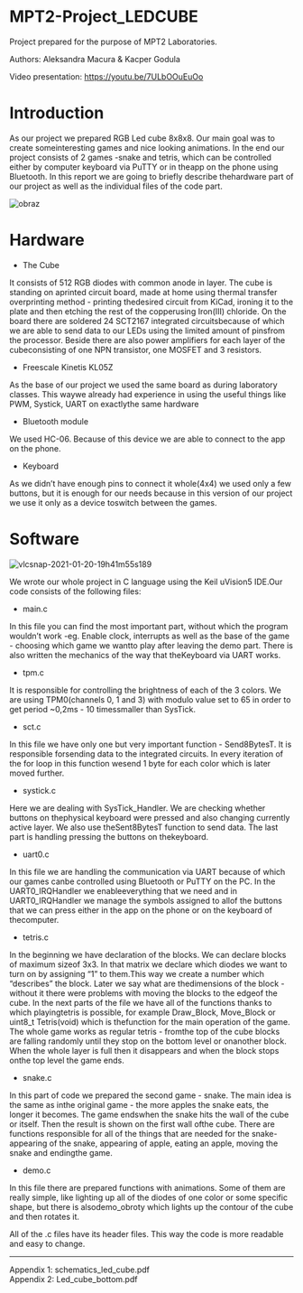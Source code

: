 # MPT2-Project_LEDCUBE

Project prepared for the purpose of MPT2 Laboratories.

Authors: Aleksandra Macura & Kacper Godula

Video presentation: https://youtu.be/7ULbOOuEuOo

# Introduction

As our project we prepared RGB Led cube 8x8x8. Our main goal was to create someinteresting games and nice looking animations. In the end our project consists of 2 games -snake and tetris, which can be controlled either by computer keyboard via PuTTY or in theapp on the phone using Bluetooth. In this report we are going to briefly describe thehardware part of our project as well as the individual files of the code part.


![obraz](https://user-images.githubusercontent.com/45372078/105532763-8eee8b80-5ceb-11eb-9625-d26315260ab2.png)


# Hardware

* The Cube

It consists of 512 RGB diodes with common anode in layer. The cube is standing on aprinted circuit board, made at home using thermal transfer overprinting method - printing thedesired circuit from KiCad, ironing it to the plate and then etching the rest of the copperusing Iron(III) chloride. On the board there are soldered 24 SCT2167 integrated circuitsbecause of which we are able to send data to our LEDs using the limited amount of pinsfrom the processor. Beside there are also power amplifiers for each layer of the cubeconsisting of one NPN transistor, one MOSFET and 3 resistors.

* Freescale Kinetis KL05Z

As the base of our project we used the same board as during laboratory classes. This waywe already had experience in using the useful things like PWM, Systick, UART  on exactlythe same hardware

* Bluetooth module

We used HC-06. Because of this device we are able to connect to the app on the phone.

* Keyboard

As we didn’t have enough pins to connect it whole(4x4) we used only a few buttons, but it is enough for our needs because in this version of our project we use it only as a device toswitch between the games.


# Software

![vlcsnap-2021-01-20-19h41m55s189](https://user-images.githubusercontent.com/45372078/105534194-6bc4db80-5ced-11eb-8c0d-6d028db5a943.png)

We wrote our whole project in C language using the Keil uVision5 IDE.Our code consists of the following files:

* main.c

In this file you can find the most important part, without which the program wouldn’t work -eg. Enable clock, interrupts as well as the base of the game - choosing which game we wantto play after leaving the demo part. There is also written the mechanics of the way that theKeyboard via UART works.

* tpm.c

It is responsible for controlling the brightness of each of the 3 colors. We are using TPM0(channels 0, 1 and 3) with modulo value set to 65 in order to get period ~0,2ms - 10 timessmaller than SysTick.

* sct.c

In this file we have only one but very important function - Send8BytesT. It is responsible forsending data  to the integrated circuits. In every iteration of the for loop in this function wesend 1 byte for each color which is later moved further.

* systick.c

Here we are dealing with SysTick_Handler. We are checking whether buttons on thephysical keyboard were pressed and also changing currently active layer. We also use theSent8BytesT function to send data. The last part is handling pressing the buttons on thekeyboard.

* uart0.c

In this file we are handling the communication via UART because of which our games canbe controlled using Bluetooth or PuTTY on the PC. In the UART0_IRQHandler we enableeverything that we need and in UART0_IRQHandler we manage the symbols assigned to allof the buttons that we can press either in the app on the phone or on the keyboard of thecomputer.

* tetris.c

In the beginning we have declaration of the blocks. We can declare blocks of maximum sizeof 3x3. In that matrix we declare which diodes we want to turn on by assigning “1” to them.This way we create a number which “describes” the block. Later we say what are thedimensions of the block - without it there were problems with moving the blocks to the edgeof the cube. In the next parts of the file we have all of the functions thanks to which playingtetris is possible, for example Draw_Block, Move_Block or uint8_t Tetris(void) which is thefunction for the main operation of the game. The whole game works as regular tetris - fromthe top of the cube blocks are falling randomly until they stop on the bottom level or onanother block. When the whole layer is full then it disappears and when the block stops onthe top level the game ends.

* snake.c

In this part of code we prepared the second game - snake. The main idea is the same as inthe original game - the more apples the snake eats, the longer it becomes. The game endswhen the snake hits the wall of the cube or itself. Then the result is shown on the first wall ofthe cube. There are functions  responsible for all of the things that are needed for the snake- appearing of the snake, appearing of apple, eating an apple, moving the snake and endingthe game.

* demo.c

In this file there are prepared functions with animations. Some of them are really simple, like lighting up all of the diodes of one color or some specific shape, but there is alsodemo_obroty which lights up the contour of the cube and then rotates it.

All of the .c files have its header files. This way the code is more readable and easy to change.

----

Appendix 1: schematics_led_cube.pdf <br/>
Appendix 2: Led_cube_bottom.pdf
